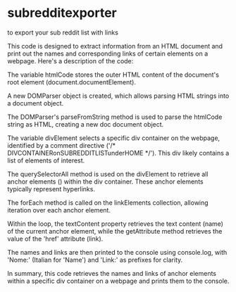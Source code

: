 # subredditexporter
to export your sub reddit list with links

This code is designed to extract information from an HTML document and print out the names and corresponding links of certain elements on a webpage. Here's a description of the code:

The variable htmlCode stores the outer HTML content of the document's root element (document.documentElement).

A new DOMParser object is created, which allows parsing HTML strings into a document object.

The DOMParser's parseFromString method is used to parse the htmlCode string as HTML, creating a new doc document object.

The variable divElement selects a specific div container on the webpage, identified by a comment directive ('/* DIVCONTAINERonSUBREDDITLISTunderHOME */'). This div likely contains a list of elements of interest.

The querySelectorAll method is used on the divElement to retrieve all anchor elements (<a>) within the div container. These anchor elements typically represent hyperlinks.

The forEach method is called on the linkElements collection, allowing iteration over each anchor element.

Within the loop, the textContent property retrieves the text content (name) of the current anchor element, while the getAttribute method retrieves the value of the 'href' attribute (link).

The names and links are then printed to the console using console.log, with 'Nome:' (Italian for 'Name') and 'Link:' as prefixes for clarity.

In summary, this code retrieves the names and links of anchor elements within a specific div container on a webpage and prints them to the console.
